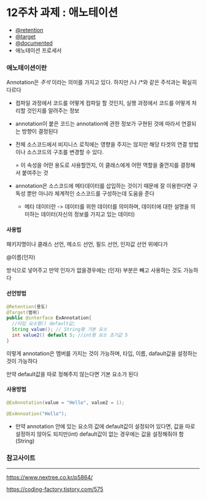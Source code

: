 # 12주차 과제 : 애노테이션

- [@retention](https://github.com/retention)
- [@target](https://github.com/target)
- [@documented](https://github.com/documented)
- 애노테이션 프로세서



### 애노테이션이란

Annotation은 *주석* 이라는 의미를 가지고 있다. 하지만 /나 /*와 같은 주석과는 확실히 다르다

- 컴파일 과정에서 코드를 어떻게 컴파일 할 것인지, 실행 과정에서 코드를 어떻게 처리할 것인지를 알려주는 정보

- annotation이 붙은 코드는 annotation에 관한 정보가 구현된 것에 따라서 연결되는 방향이 결정된다

- 전체 소스코드에서 비지니스 로직에는 영향을 주지는 않지만 해당 타겟의 연결 방법이나 소스코드의 구조를 변경할 수 있다.

  = 이 속성을 어떤 용도로 사용할껀지, 이 클래스에게 어떤 역할을 줄껀지를 결정해서 붙여주는 것

- annotation은 소스코드에 메타데이터를 삽입하는 것이기 때문에 잘 이용한다면 구독성 뿐만 아니라 체계적인 소스코드를 구성하는데 도움을 준다

  * 메타 데이터란 -> 데이터를 위한 데이터를 의미하며, 데이터에 대한 설명을 의미하는 데이터(자신의 정보를 가지고 있는 데이터)



#### 사용법

패키지명이나 클래스 선언, 메소드 선언, 필드 선언, 인자값 선언 위에다가

@이름(인자)

방식으로 넣어주고 만약 인자가 없을경우에는 (인자) 부분은 빼고 사용하는 것도 가능하다



#### 선언방법

```java
@Retention(용도)
@Target(범위)
public @interface ExAnnotation{
  //타입 요소명() default값;
  String value(); // String형 기본 요소
  int value2() default 5; //int형 요소 초기값 5
}
```

이렇게 annotation은 멤버를 가지는 것이 가능하며, 타입, 이름, dafault값을 설정하는 것이 가능하다

만약 default값을 따로 정해주지 않는다면 기본 요소가 된다



#### 사용방법

```java
@ExAnnotation(value = "Hello", value2 = 1);
```

```java
@ExAnnoation("Hello");
```

- 만약 annotation 안에 있는 요소의 값에 default값이 설정되어 있다면, 값을 따로 설정하지 않아도 되지만(int) default값이 없는 경우에는 값을 설정해줘야 함(String)















### 참고사이트

---

https://www.nextree.co.kr/p5864/

https://coding-factory.tistory.com/575